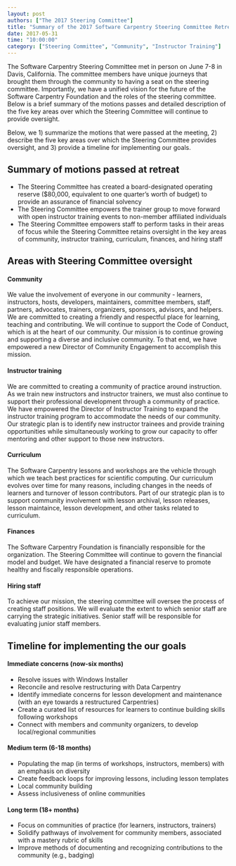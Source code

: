 ```yaml
---
layout: post
authors: ["The 2017 Steering Committee"]
title: "Summary of the 2017 Software Carpentry Steering Committee Retreat "
date: 2017-05-31
time: "10:00:00"
category: ["Steering Committee", "Community", "Instructor Training"]
---
```


The Software Carpentry Steering Committee met in person on June 7-8 in Davis, California.   The committee members have unique journeys that brought them through the community to having a seat on the steering committee. Importantly, we have a unified vision for the future of the Software Carpentry Foundation and the roles of the steering committee. Below is a brief summary of the motions passes and detailed description of the five key areas over which the Steering Committee will continue to provide oversight. 
 
Below, we 1) summarize the motions that were passed at the meeting, 2) describe the five key areas over which the Steering Committee provides oversight, and 3) provide a timeline for implementing our goals.

## Summary of motions passed at retreat

- The Steering Committee has created a board-designated operating reserve ($80,000, equivalent to one quarter’s worth of budget) to provide an assurance of financial solvency
- The Steering Committee empowers the trainer group to move forward with open instructor training events to non-member affiliated individuals 
- The Steering Committee empowers staff to perform tasks in their areas of focus while the Steering Committee retains oversight in the key areas of community, instructor training, curriculum, finances, and hiring staff

## Areas with Steering Committee oversight
 
#### Community
We value the involvement of everyone in our community - learners, instructors, hosts, developers, maintainers, committee members, staff, partners, advocates, trainers, organizers, sponsors, advisors, and helpers. We are committed to creating a friendly and respectful place for learning, teaching and contributing. We will continue to support the Code of Conduct, which is at the heart of our community. Our mission is to continue growing and supporting a diverse and inclusive community. To that end, we have empowered a new Director of Community Engagement to accomplish this mission.
 
#### Instructor training	
We are committed to creating a community of practice around instruction. As we train new instructors and instructor trainers, we must also continue to support their professional development through a community of practice. We have empowered the Director of Instructor Training to expand the instructor training program to accommodate the needs of our community. Our strategic plan is to identify new instructor trainees and provide training opportunities while simultaneously working to grow our capacity to offer mentoring and other support to those new instructors.
 
#### Curriculum
The Software Carpentry lessons and workshops are the vehicle through which we teach best practices for scientific computing. Our curriculum evolves over time for many reasons, including changes in the needs of learners and turnover of lesson contributors. Part of our strategic plan is to support community involvement with lesson archival, lesson releases, lesson maintaince, lesson development, and other tasks related to curriculum.
 
#### Finances
The Software Carpentry Foundation is financially responsible for the organization. The Steering Committee will continue to govern the financial model and budget. We have designated a financial reserve to promote healthy and fiscally responsible operations. 
 
#### Hiring staff 
To achieve our mission, the steering committee will oversee the process of creating staff positions. We will evaluate the extent to which senior staff are carrying the strategic initiatives.  Senior staff will be responsible for evaluating junior staff members. 
 
## Timeline for implementing the our goals
 
#### Immediate concerns (now-six months)
- Resolve issues with Windows Installer
- Reconcile and resolve restructuring with Data Carpentry
- Identify immediate concerns for lesson development and maintenance (with an eye towards a restructured Carpentries)
- Create a curated list of resources for learners to continue building skills following workshops
- Connect with members and community organizers, to develop local/regional communities
 
#### Medium term (6-18 months)
- Populating the map (in terms of workshops, instructors, members) with an emphasis on diversity 
- Create feedback loops for improving lessons, including lesson templates
- Local community building
- Assess inclusiveness of online communities
 
#### Long term (18+ months) 
- Focus on communities of practice (for learners, instructors, trainers)
- Solidify pathways of involvement for community members, associated with a mastery rubric of skills
- Improve methods of documenting and recognizing contributions to the community (e.g., badging)

